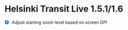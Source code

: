 Helsinki Transit Live 1.5.1/1.6
===============================

* [x] Adjust starting zoom level based on screen DPI
